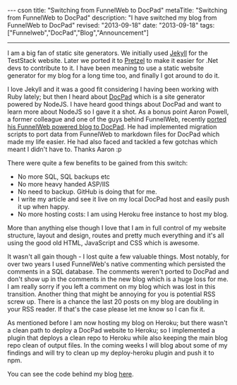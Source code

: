 --- cson
title: "Switching from FunnelWeb to DocPad"
metaTitle: "Switching from FunnelWeb to DocPad"
description: "I have switched my blog from FunnelWeb to DocPad"
revised: "2013-09-18"
date: "2013-09-18"
tags: ["Funnelweb","DocPad","Blog","Announcement"]

---
I am a big fan of static site generators. We initially used [Jekyll](https://github.com/mojombo/jekyll) for the TestStack website. Later we ported it to [Pretzel](https://github.com/Code52/pretzel) to make it easier for .Net devs to contribute to it. I have been meaning to use a static website generator for my blog for a long time too, and finally I got around to do it.

I love Jekyll and it was a good fit considering I having been working with Ruby lately; but then I heard about [DocPad](docpad.org) which is a site generator powered by NodeJS. I have heard good things about DocPad and want to learn more about NodeJS so I gave it a shot. As a bonus point Aaron Powell, a former colleague and one of the guys behind FunnelWeb, recently [ported his FunnelWeb powered blog to DocPad](http://www.aaron-powell.com/posts/2013-06-10-new-blog-less-funnelweb.html). He had implemented migration scripts to port data from FunnelWeb to markdown files for DocPad which made my life easier. He had also faced and tackled a few gotchas which meant I didn't have to. Thanks Aaron :p

There were quite a few benefits to be gained from this switch:

 - No more SQL, SQL backups etc
 - No more heavy handed ASP/IIS 
 - No need to backup. GitHub is doing that for me.
 - I write my article and see it live on my local DocPad host and easily push it up when happy.
 - No more hosting costs: I am using Heroku free instance to host my blog.

More than anything else though I love that I am in full control of my website structure, layout and design, routes and pretty much everything and it's all using the good old HTML, JavaScript and CSS which is awesome.

It wasn't all gain though - I lost quite a few valuable things. Most notably, for over two years I used FunnelWeb's native commenting which persisted the comments in a SQL database. The comments weren't ported to DocPad and don't show up in the comments in the new blog which is a huge loss for me. I am really sorry if you left a comment on my blog which was lost in this transition. Another thing that might be annoying for you is potential RSS screw up. There is a chance the last 20 posts on my blog are doubling in your RSS reader. If that's the case please let me know so I can fix it.

As mentioned before I am now hosting my blog on Heroku; but there wasn't a clean path to deploy a DocPad website to Heroku; so I implemented a plugin that deploys a clean repo to Heroku while also keeping the main blog repo clean of output files. In the coming weeks I will blog about some of my findings and will try to clean up my deploy-heroku plugin and push it to npm.

You can see the code behind my blog [here](https://github.com/MehdiK/myblog).